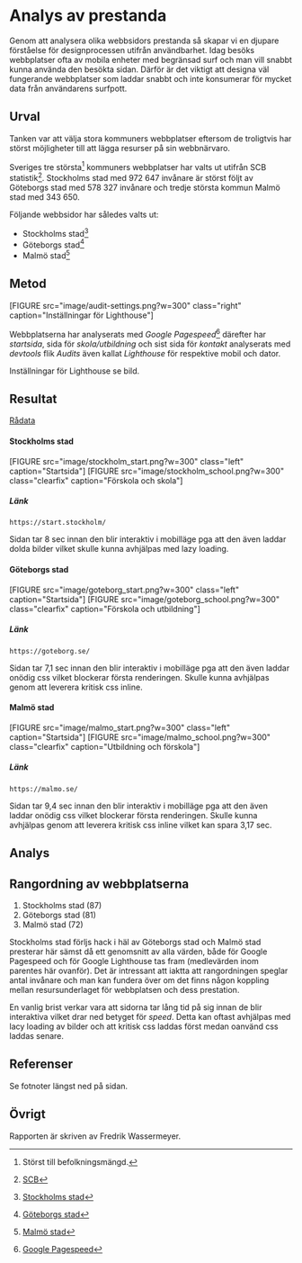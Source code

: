 Analys av prestanda
=======================

Genom att analysera olika webbsidors prestanda så skapar vi en djupare förståelse för designprocessen utifrån användbarhet. Idag besöks webbplatser ofta av mobila enheter med begränsad surf och man vill snabbt kunna använda den besökta sidan. Därför är det viktigt att designa väl fungerande webbplatser som laddar snabbt och inte konsumerar för mycket data från användarens surfpott.

Urval
-----------------------
Tanken var att välja stora kommuners webbplatser eftersom de troligtvis har störst möjligheter till att lägga resurser på sin webbnärvaro.

Sveriges tre största[^1] kommuners webbplatser har valts ut utifrån SCB statistik[^6]. Stockholms stad med 972 647 invånare är störst följt av Göteborgs stad med 578 327 invånare och tredje största kommun Malmö stad med 343 650. 

Följande webbsidor har således valts ut:

+ Stockholms stad[^2]
+ Göteborgs stad[^3]
+ Malmö stad[^4]

Metod
-----------------------

[FIGURE src="image/audit-settings.png?w=300" class="right" caption="Inställningar för Lighthouse"]

Webbplatserna har analyserats med *Google Pagespeed*[^5] därefter har *startsida*, sida för *skola/utbildning* och sist sida för *kontakt* analyserats med *devtools* flik *Audits* även kallat *Lighthouse* för respektive mobil och dator.

Inställningar för Lighthouse se bild.






Resultat
-----------------------
[Rådata](https://docs.google.com/spreadsheets/d/1pe8Lwa6KqbcpkRm1UJ0W2vOFjzQSYTQe5lpAdUX5kjY/edit?usp=sharing    "Rådata")


#### Stockholms stad

[FIGURE src="image/stockholm_start.png?w=300" class="left" caption="Startsida"]
[FIGURE src="image/stockholm_school.png?w=300" class="clearfix" caption="Förskola och skola"]

##### Länk
    https://start.stockholm/

Sidan tar 8 sec innan den blir interaktiv i mobilläge pga att den även laddar dolda bilder vilket skulle kunna avhjälpas med lazy loading.

#### Göteborgs stad

[FIGURE src="image/goteborg_start.png?w=300" class="left" caption="Startsida"]
[FIGURE src="image/goteborg_school.png?w=300" class="clearfix" caption="Förskola och utbildning"]

##### Länk
    https://goteborg.se/

Sidan tar 7,1 sec innan den blir interaktiv i mobilläge pga att den även laddar onödig css vilket blockerar första renderingen. Skulle kunna avhjälpas genom att leverera kritisk css inline.

#### Malmö stad

[FIGURE src="image/malmo_start.png?w=300" class="left" caption="Startsida"]
[FIGURE src="image/malmo_school.png?w=300" class="clearfix" caption="Utbildning och förskola"]

##### Länk
    https://malmo.se/

Sidan tar 9,4 sec innan den blir interaktiv i mobilläge pga att den även laddar onödig css vilket blockerar första renderingen. Skulle kunna avhjälpas genom att leverera kritisk css inline vilket kan spara 3,17 sec.

Analys
-----------------------


Rangordning av webbplatserna
---------------------------
1. Stockholms stad (87)
2. Göteborgs stad (81)
3. Malmö stad (72)

Stockholms stad förljs hack i häl av Göteborgs stad och Malmö stad presterar här sämst då ett genomsnitt av alla värden, både för Google Pagespeed och för Google Lighthouse tas fram (medlevärden inom parentes här ovanför). Det är intressant att iaktta att rangordningen speglar antal invånare och man kan fundera över om det finns någon koppling mellan resursunderlaget för webbplatsen och dess prestation.

En vanlig brist verkar vara att sidorna tar lång tid på sig innan de blir interaktiva vilket drar ned betyget för *speed*. Detta kan oftast avhjälpas med lacy loading av bilder och att kritisk css laddas först medan oanvänd css laddas senare.

Referenser
-----------------------

[^1]: Störst till befolkningsmängd.

[^2]: [Stockholms stad](https://start.stockholm/ "Stockholms stad")

[^3]: [Göteborgs stad](https://goteborg.se/ "Göteborgs stad")

[^4]: [Malmö stad](https://malmo.se/ "Malmö stad")

[^5]: [Google Pagespeed](https://developers.google.com/speed/pagespeed/insights/ "Google Pagespeed")

[^6]: [SCB](https://www.scb.se/hitta-statistik/statistik-efter-amne/befolkning/befolkningens-sammansattning/befolkningsstatistik/pong/tabell-och-diagram/kvartals--och-halvarsstatistik--kommun-lan-och-riket/kvartal-13-2019/)

Se fotnoter längst ned på sidan.

Övrigt
-----------------------

Rapporten är skriven av Fredrik Wassermeyer.
